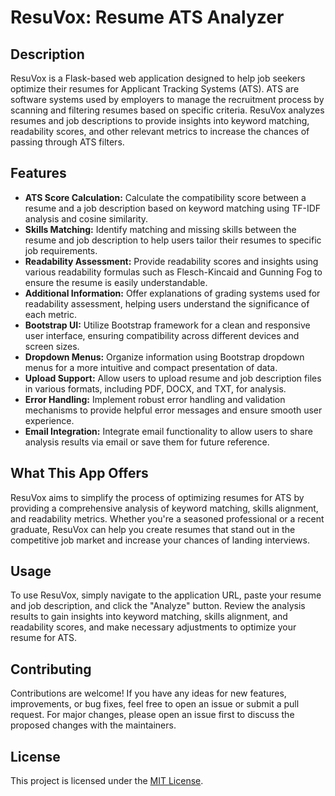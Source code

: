 # ResuVox: Resume ATS Analyzer

## Description
ResuVox is a Flask-based web application designed to help job seekers optimize their resumes for Applicant Tracking Systems (ATS). ATS are software systems used by employers to manage the recruitment process by scanning and filtering resumes based on specific criteria. ResuVox analyzes resumes and job descriptions to provide insights into keyword matching, readability scores, and other relevant metrics to increase the chances of passing through ATS filters.

## Features
- **ATS Score Calculation:** Calculate the compatibility score between a resume and a job description based on keyword matching using TF-IDF analysis and cosine similarity.
- **Skills Matching:** Identify matching and missing skills between the resume and job description to help users tailor their resumes to specific job requirements.
- **Readability Assessment:** Provide readability scores and insights using various readability formulas such as Flesch-Kincaid and Gunning Fog to ensure the resume is easily understandable.
- **Additional Information:** Offer explanations of grading systems used for readability assessment, helping users understand the significance of each metric.
- **Bootstrap UI:** Utilize Bootstrap framework for a clean and responsive user interface, ensuring compatibility across different devices and screen sizes.
- **Dropdown Menus:** Organize information using Bootstrap dropdown menus for a more intuitive and compact presentation of data.
- **Upload Support:** Allow users to upload resume and job description files in various formats, including PDF, DOCX, and TXT, for analysis.
- **Error Handling:** Implement robust error handling and validation mechanisms to provide helpful error messages and ensure smooth user experience.
- **Email Integration:** Integrate email functionality to allow users to share analysis results via email or save them for future reference.

## What This App Offers
ResuVox aims to simplify the process of optimizing resumes for ATS by providing a comprehensive analysis of keyword matching, skills alignment, and readability metrics. Whether you're a seasoned professional or a recent graduate, ResuVox can help you create resumes that stand out in the competitive job market and increase your chances of landing interviews.

## Usage
To use ResuVox, simply navigate to the application URL, paste your resume and job description, and click the "Analyze" button. Review the analysis results to gain insights into keyword matching, skills alignment, and readability scores, and make necessary adjustments to optimize your resume for ATS.

## Contributing
Contributions are welcome! If you have any ideas for new features, improvements, or bug fixes, feel free to open an issue or submit a pull request. For major changes, please open an issue first to discuss the proposed changes with the maintainers.

## License
This project is licensed under the [MIT License](LICENSE).


